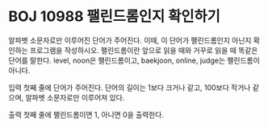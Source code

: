 # BOJ 10988 팰린드롬인지 확인하기

알파벳 소문자로만 이루어진 단어가 주어진다. 이때, 이 단어가 팰린드롬인지 아닌지 확인하는 프로그램을 작성하시오.
팰린드롬이란 앞으로 읽을 때와 거꾸로 읽을 때 똑같은 단어를 말한다.
level, noon은 팰린드롬이고, baekjoon, online, judge는 팰린드롬이 아니다.

입력
첫째 줄에 단어가 주어진다. 단어의 길이는 1보다 크거나 같고, 100보다 작거나 같으며, 알파벳 소문자로만 이루어져 있다.

출력
첫째 줄에 팰린드롬이면 1, 아니면 0을 출력한다.
